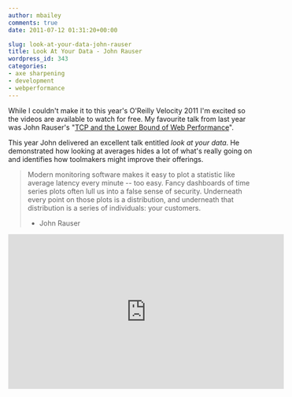 ```yaml
---
author: mbailey
comments: true
date: 2011-07-12 01:31:20+00:00

slug: look-at-your-data-john-rauser
title: Look At Your Data - John Rauser
wordpress_id: 343
categories:
- axe sharpening
- development
- webperformance
---
```


While I couldn't make it to this year's O'Reilly Velocity 2011 I'm excited so
the videos are available to watch for free. My favourite talk from last year
was John Rauser's "[TCP and the Lower Bound of Web
Performance](/2010/07/tcp-and-the-lower-bound-of-web-performance/)".

This year John delivered an excellent talk entitled *look at your data*. He
demonstrated how looking at averages hides a lot of what's really going on and
identifies how toolmakers might improve their offerings.

> Modern monitoring software makes it easy to plot a statistic like average
> latency every minute -- too easy. Fancy dashboards of time series plots often
> lull us into a false sense of security. Underneath every point on those plots
> is a distribution, and underneath that distribution is a series of
> individuals: your customers.
> - John Rauser

<iframe width="560" height="315" src="https://www.youtube.com/embed/coNDCIMH8bk" frameborder="0" allow="accelerometer; autoplay; encrypted-media; gyroscope; picture-in-picture" allowfullscreen></iframe>
